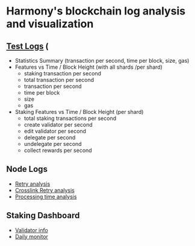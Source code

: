 # Harmony's blockchain log analysis and visualization
## [Test Logs](https://github.com/harmony-one/harmony-log-analysis/blob/master/notebooks/test_log_analysis/2020_03_11_stress_test.ipynb) (
- Statistics Summary (transaction per second, time per block, size, gas)
- Features vs Time / Block Height (with all shards /per shard)
    - staking transaction per second
    - total transaction per second
    - transaction per second
    - time per block
    - size
    - gas
- Staking Features vs Time / Block Height (per shard)
    - total staking transactions per second
    - create validator per second
    - edit validator per second
    - delegate per second
    - undelegate per second
    - collect rewards per second

## Node Logs
- [Retry analysis](https://github.com/harmony-one/harmony-log-analysis/blob/master/notebooks/retry/OSTN_02_28-03_04.ipynb)
- [Crosslink Retry analysis](https://github.com/harmony-one/harmony-log-analysis/blob/master/notebooks/crosslink_retry/crosslink_retry.ipynb)
- [Processing time analysis](https://harmony-one.github.io/harmony-log-analysis/stress_test_03_14_processing_time_vs_delegations.html)

## Staking Dashboard
- [Validator info](https://github.com/harmony-one/harmony-log-analysis/blob/master/notebooks/staking_dashboard/validators.ipynb)
- [Daily monitor](https://github.com/harmony-one/harmony-log-analysis/blob/master/notebooks/staking_dashboard/daily_monitor.py)
